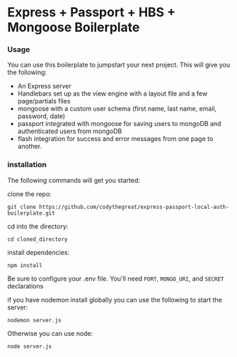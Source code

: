 # Express + Passport + HBS + Mongoose Boilerplate

### Usage

You can use this boilerplate to jumpstart your next project. This will give you the following:

+ An Express server
+ Handlebars set up as the view engine with a layout file and a few page/partials files
+ mongoose with a custom user schema (first name, last name, email, password, date)
+ passport integrated with mongoose for saving users to mongoDB and authenticated users from mongoDB
+ flash integration for success and error messages from one page to another.

### installation

The following commands will get you started: 

clone the repo:
```
git clone https://github.com/codythegreat/express-passport-local-auth-boilerplate.git
```

cd into the directory:
```
cd cloned_directory
```

install dependencies:
```
npm install
```

Be sure to configure your .env file. You'll need `PORT`, `MONGO_URI`, and `SECRET` declarations

if you have nodemon install globally you can use the following to start the server:
```
nodemon server.js
```

Otherwise you can use node:
```
node server.js
```
